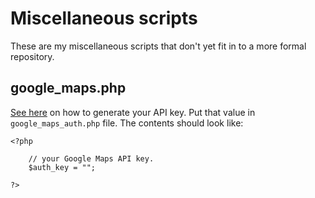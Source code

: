 Miscellaneous scripts
==========

These are my miscellaneous scripts that don't yet fit in to a more formal repository.

## google_maps.php

[See here](https://developers.google.com/maps/documentation/javascript/tutorial#api_key) on how to generate your API key. Put that value in `google_maps_auth.php` file. The contents should look like:

	<?php

		// your Google Maps API key.
		$auth_key = "";

	?>

